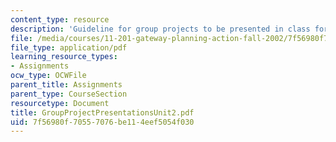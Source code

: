 ```yaml
---
content_type: resource
description: 'Guideline for group projects to be presented in class for lecture #6'
file: /media/courses/11-201-gateway-planning-action-fall-2002/7f56980f70557076be114eef5054f030_GroupProjectPresentationsUnit2.pdf
file_type: application/pdf
learning_resource_types:
- Assignments
ocw_type: OCWFile
parent_title: Assignments
parent_type: CourseSection
resourcetype: Document
title: GroupProjectPresentationsUnit2.pdf
uid: 7f56980f-7055-7076-be11-4eef5054f030
---
```

